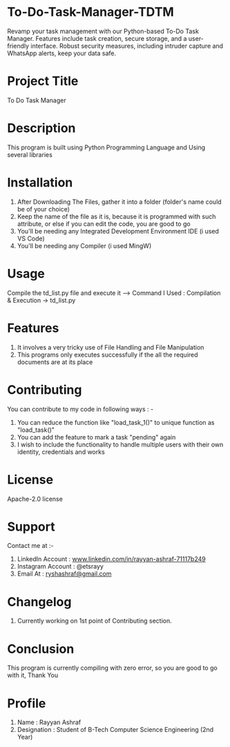 # To-Do-Task-Manager-TDTM
Revamp your task management with our Python-based To-Do Task Manager. Features include task creation, secure storage, and a user-friendly interface. Robust security measures, including intruder capture and WhatsApp alerts, keep your data safe.

# Project Title
To Do Task Manager

# Description 
This program is built using Python Programming Language and Using several libraries

# Installation
1. After Downloading The Files, gather it into a folder (folder's name could be of your choice)
2. Keep the name of the file as it is, because it is programmed with such attribute, or else if you can edit the code, you are good to go
3. You'll be needing any Integrated Development Environment IDE (i used VS Code)
4. You'll be needing any Compiler (i used MingW)

# Usage
Compile the td_list.py file and execute it
--> Command I Used : Compilation & Execution -> td_list.py

# Features
1. It involves a very tricky use of File Handling and File Manipulation
2. This programs only executes successfully if the all the required documents are at its place

# Contributing
You can contribute to my code in following ways : -
1. You can reduce the function like "load_task_1()" to unique function as "load_task()"
2. You can add the feature to mark a task "pending" again
3. I wish to include the functionality to handle multiple users with their own identity, credentials and works
# License
Apache-2.0 license

# Support
Contact me at :- 
1. LinkedIn Account : www.linkedin.com/in/rayyan-ashraf-71117b249
2. Instagram Account : @etsrayy
3. Email At : ryshashraf@gmail.com

# Changelog
1. Currently working on 1st point of Contributing section.

# Conclusion
This program is currently compiling with zero error, so you are good to go with it, Thank You

# Profile
1. Name : Rayyan Ashraf
2. Designation :  Student of B-Tech Computer Science Engineering (2nd Year)

